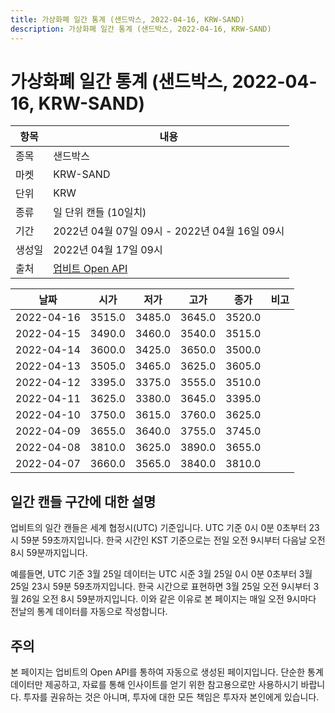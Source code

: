 ```yaml
---
title: 가상화폐 일간 통계 (샌드박스, 2022-04-16, KRW-SAND)
description: 가상화폐 일간 통계 (샌드박스, 2022-04-16, KRW-SAND)
---
```



가상화폐 일간 통계 (샌드박스, 2022-04-16, KRW-SAND)
===

|항목|내용|
|--|--|
|종목|샌드박스|
|마켓|KRW-SAND|
|단위|KRW|
|종류|일 단위 캔들 (10일치)|
|기간|2022년 04월 07일 09시 - 2022년 04월 16일 09시|
|생성일|2022년 04월 17일 09시|
|출처|[업비트 Open API](https://docs.upbit.com)|


|날짜|시가|저가|고가|종가|비고|
|--|--|--|--|--|--|
|2022-04-16|3515.0|3485.0|3645.0|3520.0|    |
|2022-04-15|3490.0|3460.0|3540.0|3515.0|    |
|2022-04-14|3600.0|3425.0|3650.0|3500.0|    |
|2022-04-13|3505.0|3465.0|3625.0|3605.0|    |
|2022-04-12|3395.0|3375.0|3555.0|3510.0|    |
|2022-04-11|3625.0|3380.0|3645.0|3395.0|    |
|2022-04-10|3750.0|3615.0|3760.0|3625.0|    |
|2022-04-09|3655.0|3640.0|3755.0|3745.0|    |
|2022-04-08|3810.0|3625.0|3890.0|3655.0|    |
|2022-04-07|3660.0|3565.0|3840.0|3810.0|    |


일간 캔들 구간에 대한 설명
---


업비트의 일간 캔들은 세계 협정시(UTC) 기준입니다. 
UTC 기준 0시 0분 0초부터 23시 59분 59초까지입니다. 
한국 시간인 KST 기준으로는 전일 오전 9시부터 다음날 오전 8시 59분까지입니다. 


예를들면, UTC 기준 3월 25일 데이터는 UTC 시준 3월 25일 0시 0분 0초부터 3월 25일 23시 59분 59초까지입니다. 
한국 시간으로 표현하면 3월 25일 오전 9시부터 3월 26일 오전 8시 59분까지입니다. 
이와 같은 이유로 본 페이지는 매일 오전 9시마다 전날의 통계 데이터를 자동으로 작성합니다. 


주의
---


본 페이지는 업비트의 Open API를 통하여 자동으로 생성된 페이지입니다. 
단순한 통계 데이터만 제공하고, 자료를 통해 인사이트를 얻기 위한 참고용으로만 사용하시기 바랍니다. 
투자를 권유하는 것은 아니며, 투자에 대한 모든 책임은 투자자 본인에게 있습니다. 
